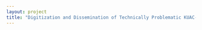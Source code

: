 ```yaml
--- 
layout: project 
title: "Digitization and Dissemination of Technically Problematic KUAC-FM Radio (Alaska) Programs (1979-1997)" 
---
```



